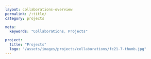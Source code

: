 ```yaml
---
layout: collaborations-overview
permalink: /:title/
category: projects

meta:
  keywords: "Collaborations, Projects"

project:
  title: "Projects"
  logo: "/assets/images/projects/collaborations/fc21-7-thumb.jpg"
---
```

